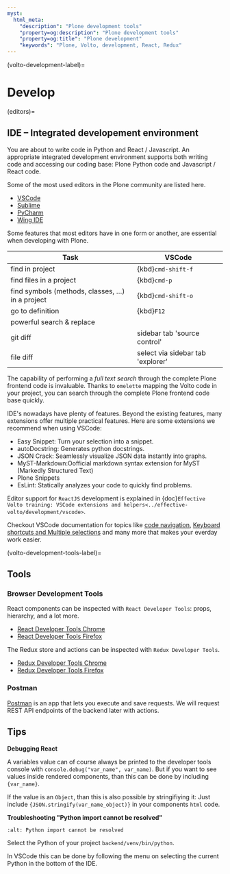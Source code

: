 ```yaml
---
myst:
  html_meta:
    "description": "Plone development tools"
    "property=og:description": "Plone development tools"
    "property=og:title": "Plone development"
    "keywords": "Plone, Volto, development, React, Redux"
---
```


(volto-development-label)=

# Develop


(editors)=

## IDE – Integrated developement environment

You are about to write code in Python and React / Javascript.
An appropriate integrated development environment supports both writing code and accessing our coding base: Plone Python code and Javascript / React code.

Some of the most used editors in the Plone community are listed here.

- [VSCode](https://code.visualstudio.com/)
- [Sublime](https://www.sublimetext.com/)
- [PyCharm](https://www.jetbrains.com/pycharm/)
- [Wing IDE](http://wingide.com/)

Some features that most editors have in one form or another, are essential when developing with Plone.

| Task | VSCode |
| --- | --- |
| find in project | {kbd}`cmd-shift-f` |
| find files in a project | {kbd}`cmd-p` |
| find symbols (methods, classes, …) in a project | {kbd}`cmd-shift-o` |
| go to definition | {kbd}`F12` |
| powerful search & replace | |
| git diff | sidebar tab 'source control' |
| file diff | select via sidebar tab 'explorer' |

The capability of performing a _full text search_ through the complete Plone frontend code is invaluable.
Thanks to `omelette` mapping the Volto code in your project, you can search through the complete Plone frontend code base quickly.

IDE's nowadays have plenty of features.
Beyond the existing features, many extensions offer multiple practical features.
Here are some extensions we recommend when using VSCode:

- Easy Snippet: Turn your selection into a snippet.
- autoDocstring: Generates python docstrings.
- JSON Crack: Seamlessly visualize JSON data instantly into graphs.
- MyST-Markdown:Oofficial markdown syntax extension for MyST (Markedly Structured Text)
- Plone Snippets
- EsLint: Statically analyzes your code to quickly find problems.

Editor support for `ReactJS` development is explained in {doc}`Effective Volto training: VSCode extensions and helpers<../effective-volto/development/vscode>`.

Checkout VSCode documentation for topics like [code navigation](https://code.visualstudio.com/docs/editor/editingevolved), [Keyboard shortcuts and Multiple selections](https://code.visualstudio.com/docs/editor/codebasics) and many more that makes your everday work easier.


(volto-development-tools-label)=

## Tools

### Browser Development Tools

React components can be inspected with `React Developer Tools`: props, hierarchy, and a lot more.

- [React Developer Tools Chrome](https://chrome.google.com/webstore/detail/react-developer-tools/fmkadmapgofadopljbjfkapdkoienihi)
- [React Developer Tools Firefox](https://addons.mozilla.org/de/firefox/addon/react-devtools/)

The Redux store and actions can be inspected with `Redux Developer Tools`.

- [Redux Developer Tools Chrome](https://chrome.google.com/webstore/detail/redux-devtools/lmhkpmbekcpmknklioeibfkpmmfibljd)
- [Redux Developer Tools Firefox](https://addons.mozilla.org/de/firefox/addon/reduxdevtools/)


### Postman

[Postman](https://www.postman.com/) is an app that lets you execute and save requests.
We will request REST API endpoints of the backend later with actions.


## Tips

**Debugging React**

A variables value can of course always be printed to the developer tools console with `console.debug("var_name", var_name)`.
But if you want to see values inside rendered components, than this can be done by including `{var_name}`.

If the value is an `Object`, than this is also possible by stringifiying it:
Just include `{JSON.stringify(var_name_object)}` in your components `html` code.

**Troubleshooting "Python import cannot be resolved"**

```{image} _static/couldnotberesolved.png
:alt: Python import cannot be resolved
```

Select the Python of your project `backend/venv/bin/python`.

In VSCode this can be done by following the menu on selecting the current Python in the bottom of the IDE.

